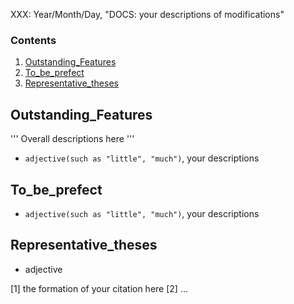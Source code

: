 XXX: Year/Month/Day, "DOCS: your descriptions of modifications"


### Contents

1. [Outstanding_Features](#feats)
2. [To_be_prefect](#yourwork)
3. [Representative_theses](#representatives)

## Outstanding_Features<a name="feats"></a>

'''
Overall descriptions here
'''

* `adjective(such as "little", "much")`, your descriptions

## To_be_prefect<a name="yourwork"></a>

* `adjective(such as "little", "much")`, your descriptions

## Representative_theses<a name="representatives"></a>

* adjective

[1] the formation of your citation here
[2] ...

<!-- 6. [To-dos](#to-dos) -->
<!-- ## To-dos<a name="to-dos"></a>

:memo: the overall descriptions of your first to-do

* detail description

* ... -->
